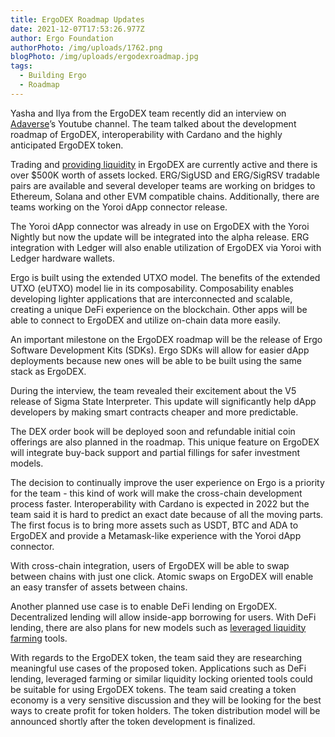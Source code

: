 ```yaml
---
title: ErgoDEX Roadmap Updates
date: 2021-12-07T17:53:26.977Z
author: Ergo Foundation
authorPhoto: /img/uploads/1762.png
blogPhoto: /img/uploads/ergodexroadmap.jpg
tags:
  - Building Ergo
  - Roadmap
---
```

<!--StartFragment-->



Yasha and Ilya from the ErgoDEX team recently did an interview on [Adaverse](https://www.youtube.com/watch?v=sl-GSgyXDqU)’s Youtube channel. The team talked about the development roadmap of ErgoDEX, interoperability with Cardano and the highly anticipated ErgoDEX token.



Trading and [providing liquidity](https://finematics.com/liquidity-pools-explained/) in ErgoDEX are currently active and there is over $500K worth of assets locked. ERG/SigUSD and ERG/SigRSV tradable pairs are available and several developer teams are working on bridges to Ethereum, Solana and other EVM compatible chains. Additionally, there are teams working on the Yoroi dApp connector release. 



The Yoroi dApp connector was already in use on ErgoDEX with the Yoroi Nightly but now the update will be integrated into the alpha release. ERG integration with Ledger will also enable utilization of ErgoDEX via Yoroi with Ledger hardware wallets.



Ergo is built using the extended UTXO model. The benefits of the extended UTXO (eUTXO) model lie in its composability. Composability enables developing lighter applications that are interconnected and scalable, creating a unique DeFi experience on the blockchain. Other apps will be able to connect to ErgoDEX and utilize on-chain data more easily.



An important milestone on the ErgoDEX roadmap will be the release of Ergo Software Development Kits (SDKs). Ergo SDKs will allow for easier dApp deployments because new ones will be able to be built using the same stack as ErgoDEX. 



During the interview, the team revealed their excitement about the V5 release of Sigma State Interpreter. This update will significantly help dApp developers by making smart contracts cheaper and more predictable.



The DEX order book will be deployed soon and refundable initial coin offerings are also planned in the roadmap. This unique feature on ErgoDEX will integrate buy-back support and partial fillings for safer investment models. 



The decision to continually improve the user experience on Ergo is a priority for the team - this kind of work will make the cross-chain development process faster. Interoperability with Cardano is expected in 2022 but the team said it is hard to predict an exact date because of all the moving parts. The first focus is to bring more assets such as USDT, BTC and ADA to ErgoDEX and provide a Metamask-like experience with the Yoroi dApp connector. 



With cross-chain integration, users of ErgoDEX will be able to swap between chains with just one click. Atomic swaps on ErgoDEX will enable an easy transfer of assets between chains. 



Another planned use case is to enable DeFi lending on ErgoDEX. Decentralized lending will allow inside-app borrowing for users. With DeFi lending, there are also plans for new models such as [leveraged liquidity farming](https://thedefiant.io/leveraged-yield-farming/) tools.



With regards to the ErgoDEX token, the team said they are researching meaningful use cases of the proposed token. Applications such as DeFi lending, leveraged farming or similar liquidity locking oriented tools could be suitable for using ErgoDEX tokens. The team said creating a token economy is a very sensitive discussion and they will be looking for the best ways to create profit for token holders. The token distribution model will be announced shortly after the token development is finalized.







<!--EndFragment-->